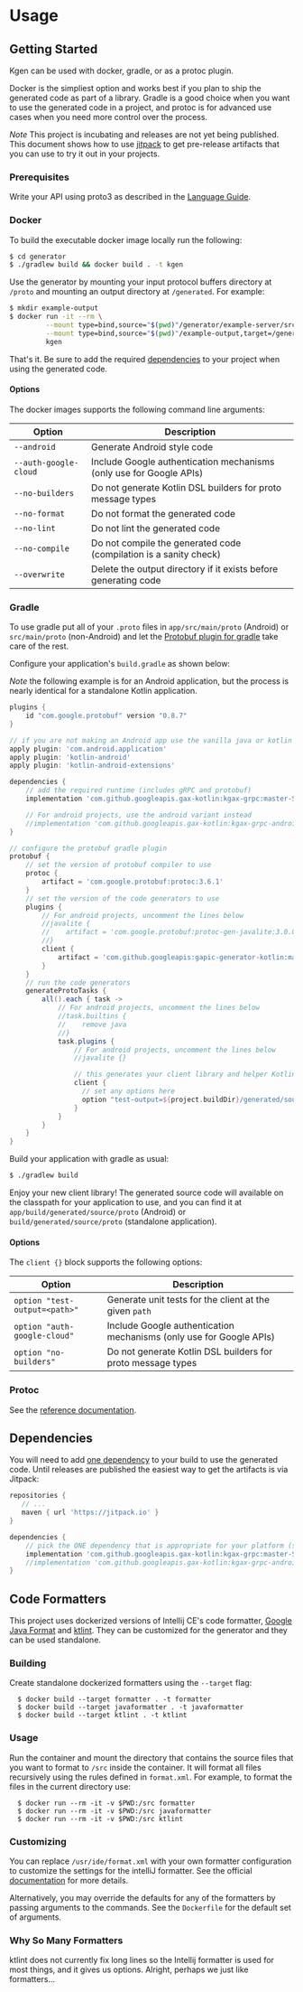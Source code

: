 # Usage

## Getting Started

Kgen can be used with docker, gradle, or as a protoc plugin. 

Docker is the simpliest option and works best if you plan to ship the generated code as
part of a library. Gradle is a good choice when you want to use the generated code in a 
project, and protoc is for advanced use cases when you need more control over the process.

*Note* This project is incubating and releases are not yet being published. This document
shows how to use [jitpack](https://jitpack.io/) to get pre-release artifacts that you can
use to try it out in your projects.

### Prerequisites

Write your API using proto3 as described in the [Language Guide](https://developers.google.com/protocol-buffers/docs/proto).

### Docker

To build the executable docker image locally run the following:

```bash
$ cd generator
$ ./gradlew build && docker build . -t kgen
```

Use the generator by mounting your input protocol buffers directory at `/proto` and mounting an 
output directory at `/generated`. For example:

```bash
$ mkdir example-output
$ docker run -it --rm \
         --mount type=bind,source="$(pwd)"/generator/example-server/src/main/proto,target=/proto \
         --mount type=bind,source="$(pwd)"/example-output,target=/generated \
         kgen
```

That's it. Be sure to add the required [dependencies](#dependencies) to your project when using
the generated code.

#### Options

The docker images supports the following command line arguments:

| Option                | Description |
| ----                  | ----------- |
| `--android`           | Generate Android style code |
| `--auth-google-cloud` | Include Google authentication mechanisms (only use for Google APIs) |
| `--no-builders`       | Do not generate Kotlin DSL builders for proto message types |
| `--no-format`         | Do not format the generated code |
| `--no-lint`           | Do not lint the generated code |
| `--no-compile`        | Do not compile the generated code (compilation is a sanity check) |
| `--overwrite`         | Delete the output directory if it exists before generating code |

### Gradle

To use gradle put all of your `.proto` files in `app/src/main/proto` (Android) or `src/main/proto` (non-Android)
and let the [Protobuf plugin for gradle](https://github.com/google/protobuf-gradle-plugin) take care
of the rest.
  
Configure your application's `build.gradle` as shown below:
  
*Note* the following example is for an Android application, but the process is nearly 
identical for a standalone Kotlin application.

```groovy
plugins {
    id "com.google.protobuf" version "0.8.7"
}

// if you are not making an Android app use the vanilla java or kotlin plugin(s)
apply plugin: 'com.android.application'
apply plugin: 'kotlin-android'
apply plugin: 'kotlin-android-extensions'

dependencies {
    // add the required runtime (includes gRPC and protobuf)
    implementation 'com.github.googleapis.gax-kotlin:kgax-grpc:master-SNAPSHOT'

    // For android projects, use the android variant instead
    //implementation 'com.github.googleapis.gax-kotlin:kgax-grpc-android:master-SNAPSHOT'
}

// configure the protobuf gradle plugin
protobuf {
    // set the version of protobuf compiler to use
    protoc {
        artifact = 'com.google.protobuf:protoc:3.6.1'
    }
    // set the version of the code generators to use
    plugins {
        // For android projects, uncomment the lines below
        //javalite {
        //    artifact = 'com.google.protobuf:protoc-gen-javalite:3.0.0'
        //}
        client {
            artifact = 'com.github.googleapis:gapic-generator-kotlin:master-SNAPSHOT:core@jar'
        }
    }
    // run the code generators
    generateProtoTasks {
        all().each { task ->
            // For android projects, uncomment the lines below
            //task.builtins {
            //    remove java
            //}
            task.plugins {
                // For android projects, uncomment the lines below
                //javalite {}

                // this generates your client library and helper Kotlin builders!
                client {
                  // set any options here
                  option "test-output=${project.buildDir}/generated/source/clientTest"
                }
            }
        }
    }
}
```
      
Build your application with gradle as usual:

```bash
$ ./gradlew build
```

Enjoy your new client library! The generated source code will available on the classpath
for your application to use, and you can find it at `app/build/generated/source/proto`
(Android) or `build/generated/source/proto` (standalone application).

#### Options

The `client {}` block supports the following options:

| Option                         | Description |
| ----                           | ----------- |
| `option "test-output=<path>"`  | Generate unit tests for the client at the given `path` |
| `option "auth-google-cloud"`   | Include Google authentication mechanisms (only use for Google APIs) |
| `option "no-builders"`         | Do not generate Kotlin DSL builders for proto message types |

### Protoc

See the [reference documentation](https://developers.google.com/protocol-buffers/docs/reference/java-generated).

## Dependencies

You will need to add [one dependency](https://github.com/googleapis/gax-kotlin) to your build to 
use the generated code. Until releases are published the easiest way to get the artifacts is via
Jitpack:

```groovy
repositories {
   // ...
   maven { url 'https://jitpack.io' }
}

dependencies {
    // pick the ONE dependency that is appropriate for your platform (server or Android) 
    implementation 'com.github.googleapis.gax-kotlin:kgax-grpc:master-SNAPSHOT'
    //implementation 'com.github.googleapis.gax-kotlin:kgax-grpc-android:master-SNAPSHOT'
}
```

## Code Formatters

This project uses dockerized versions of Intellij CE's code formatter,
[Google Java Format](https://github.com/google/google-java-format) and [ktlint](https://ktlint.github.io/). 
They can be customized for the generator and they can be used standalone.

### Building

Create standalone dockerized formatters using the `--target` flag:

```
  $ docker build --target formatter . -t formatter
  $ docker build --target javaformatter . -t javaformatter
  $ docker build --target ktlint . -t ktlint
```

### Usage

Run the container and mount the directory that contains the source files that you want to 
format to `/src` inside the container. It will format all files recursively using the rules defined 
in `format.xml`. For example, to format the files in the current directory use:

```
  $ docker run --rm -it -v $PWD:/src formatter
  $ docker run --rm -it -v $PWD:/src javaformatter
  $ docker run --rm -it -v $PWD:/src ktlint
```

### Customizing

You can replace `/usr/ide/format.xml` with your own formatter configuration to customize
the settings for the intelliJ formatter. See the official [documentation](https://www.jetbrains.com/help/idea/settings-code-style.html)
for more details.

Alternatively, you may override the defaults for any of the formatters by passing arguments to the commands. 
See the `Dockerfile` for the default set of arguments.

### Why So Many Formatters

ktlint does not currently fix long lines so the Intellij formatter is used for most things, and it
gives us options. Alright, perhaps we just like formatters...

